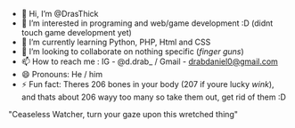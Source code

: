 - 👋 Hi, I’m @DrasThick
- 👀 I’m interested in programing and web/game development :D (didnt touch game development yet)
- 🌱 I’m currently learning Python, PHP, Html and CSS 
- 💞️ I’m looking to collaborate on nothing specific (*finger guns*)
- 📫 How to reach me : IG - @d.drab_ / Gmail - drabdaniel0@gmail.com
- 😄 Pronouns: He / him
- ⚡ Fun fact: Theres 206 bones in your body (207 if youre lucky *wink*), and thats about 206 wayy too many so take them out, get rid of them :D

"Ceaseless Watcher, turn your gaze upon this wretched thing"

<!---
DrasThick/DrasThick is a ✨ special ✨ repository because its `README.md` (this file) appears on your GitHub profile.
You can click the Preview link to take a look at your changes.
--->

